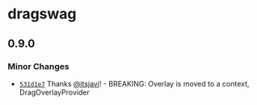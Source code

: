 # dragswag

## 0.9.0

### Minor Changes

- [`531d1e7`](https://github.com/pizzajsdev/dragswag/commit/531d1e7e5902be51f4e64a612daffa115ec62c52) Thanks
  [@itsjavi](https://github.com/itsjavi)! - BREAKING: Overlay is moved to a context, DragOverlayProvider
